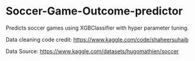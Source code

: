 # Soccer-Game-Outcome-predictor
Predicts soccer games using XGBClassifier with hyper parameter tuning.

Data cleaning code credit: https://www.kaggle.com/code/shaheersuhaib

Data Source: https://www.kaggle.com/datasets/hugomathien/soccer
